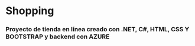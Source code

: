 # Shopping

<h3>Proyecto de tienda en línea creado con .NET, C#, HTML, CSS Y BOOTSTRAP y backend con AZURE</h3>
